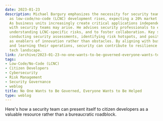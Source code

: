 ```yaml
---
date: 2023-01-23
description: Michael Bargury emphasizes the necessity for security teams to adapt
  as low-code/no-code (LCNC) development rises, expecting a 20% market growth in 2023.
  As business units increasingly create critical applications independently, conflicts
  with security teams may arise. He advises security professionals to engage proactively,
  understanding LCNC-specific risks, and to foster collaboration. Key strategies include
  conducting security assessments, identifying risk hotspots, and positioning themselves
  as enablers of innovation rather than obstacles. By aligning with business objectives
  and learning their operations, security can contribute to resilience in an evolving
  tech landscape.
link: /archive/2023-01-23-no-one-wants-to-be-governed-everyone-wants-to-be-helped
tags:
- Low-Code/No-Code (LCNC)
- Citizen Developers
- Cybersecurity
- Risk Management
- Security Governance
- weblog
title: No One Wants to Be Governed, Everyone Wants to Be Helped
type: weblog
---
```


Here's how a security team can present itself to citizen developers as a valuable resource rather than a bureaucratic roadblock.

